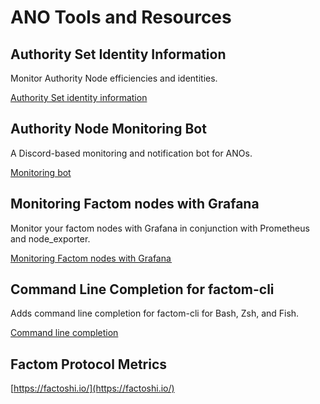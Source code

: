 # ANO Tools and Resources

## Authority Set Identity Information

Monitor Authority Node efficiencies and identities.

[Authority Set identity information](https://luciap.ca/#/authority-set)

## Authority Node Monitoring Bot

 A Discord-based monitoring and notification bot for ANOs.

[Monitoring bot](https://factombeat.com/2018/06/27/tfa-bot/)

## Monitoring Factom nodes with Grafana  <a id="0007"></a>

Monitor your factom nodes with Grafana in conjunction with Prometheus and node\_exporter.

[Monitoring Factom nodes with Grafana ](https://medium.com/p/monitoring-factom-nodes-with-grafana-an-introduction-a6ba7ceeb0e0?source=email-e1da6e70f47a--writer.postDistributed&sk=5f580df6eed020365f9e62253efb42c4)

## Command Line Completion for factom-cli

 Adds command line completion for factom-cli for Bash, Zsh, and Fish.

[Command line completion](https://github.com/AdamSLevy/complete-factom-cli)

## Factom Protocol Metrics

[https://factoshi.io/](https://factoshi.io/) 

